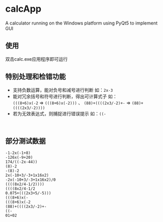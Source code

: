 # calcApp
A calculator running on the Windows platform using PyQt5 to implement GUI

## 使用
双击calc.exe应用程序即可运行

## 特别处理和检错功能
* 支持负数运算，能对负号和减号进行判断 如：`2x-3`
* 能对冗余括号和符号进行判断，得出可计算式子 如：<br>`(((8+6)x(-2` => `(((8+6)x(-2)))` 、 `(88)+((((2x3/-2)+-` => `(88)+((((2x3/-2))))`
* 若为无效表达式，则捕捉进行错误提示 如：`((-`

<br>

## 部分测试数据
    -1-2x(-1+8) 
    -126x(-9+20) 
    174/((-2x-44)) 
    (8)-2 
    -(8)-2 
    2x(-10+3/-3+1x16x2)
    -2x(-10+3/-3+1x16x2)/0
    ((((8x2/4-1/2))))
    ((((8x2/4-1/2
    0.075+(((2x3+5/-5)))
    (((8+6)x(-
    (((8+6)x(-2          
    (88)+((((2x3/-2)+-  
    ((-  
    01+02 
